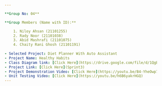 ```yaml
---

**Group No: 04**

**Group Members (Name with ID):**

    1. Niloy Ahsan (21101255)
    2. Rady Noor (21101038)
    3. Abid Mashrafi (21101075)
    4. Chaity Rani Ghosh (21101191)
                                
- Selected Project: Diet Planner With Auto Assistant
- Project Name: Healthy Habits
- Class Diagram link: [Click Here](https://drive.google.com/file/d/1QgBfZpLBS8HlZiCm6L0k2VN9W1ugvFCK/view?usp=drivesdk)
- Project Link: [Click Here](Sprint3)
- Project Demonstration Video: [Click Here](https://youtu.be/B4-YheOwp70)
- Unit Testing Video: [Click Here](https://youtu.be/h6B6yakrHGQ)
---
```

